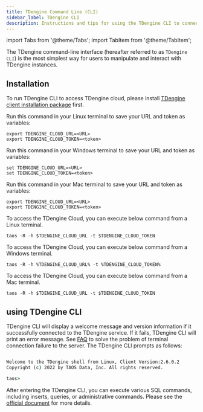 ```yaml
---
title: TDengine Command Line (CLI)
sidebar_label: TDengine CLI
description: Instructions and tips for using the TDengine CLI to connect TDengine Cloud
---
```


import Tabs from '@theme/Tabs';
import TabItem from '@theme/TabItem';

The TDengine command-line interface (hereafter referred to as `TDengine CLI`) is the most simplest way for users to manipulate and interact with TDengine instances.

## Installation

To run TDengine CLI to access TDengine cloud, please install [TDengine client installation package](https://www.taosdata.com/assets-download/TDengine-client-2.6.0.2-Linux-x64.tar.gz) first.

<Tabs defaultValue="ConfigOnLinux" groupId="sys">
<TabItem value="ConfigOnLinux" label="Config on Linux">

Run this command in your Linux terminal to save your URL and token as variables:

```
export TDENGINE_CLOUD_URL=<URL>
export TDENGINE_CLOUD_TOKEN=<token>
```

</TabItem>
<TabItem value="ConfigOnWindows" label="Config on Windows (coming soon)">

Run this command in your Windows terminal to save your URL and token as variables:

```
set TDENGINE_CLOUD_URL=<URL>
set TDENGINE_CLOUD_TOKEN=<token>
```

</TabItem>
<TabItem value="ConfigOnMac" label="Config on Mac (coming soon)" groupId="sys">

Run this command in your Mac terminal to save your URL and token as variables:

```
export TDENGINE_CLOUD_URL=<URL>
export TDENGINE_CLOUD_TOKEN=<token>
```

</TabItem>
</Tabs>

<Tabs defaultValue="ConnectOnLinux" groupId="sys">
<TabItem value="ConnectOnLinux" label="Connect on Linux">

To access the TDengine Cloud, you can execute below command from a Linux terminal.

```
taos -R -h $TDENGINE_CLOUD_URL -t $TDENGINE_CLOUD_TOKEN
```

</TabItem>
<TabItem value="ConnectOnWindows" label="Connect on Windows (coming soon)">

To access the TDengine Cloud, you can execute below command from a Windows terminal.

```
taos -R -h %TDENGINE_CLOUD_URL% -t %TDENGINE_CLOUD_TOKEN%
```

</TabItem>
<TabItem value="ConnectOnMac" label="Connect on Mac (coming soon)">

To access the TDengine Cloud, you can execute below command from a Mac terminal.

```
taos -R -h $TDENGINE_CLOUD_URL -t $TDENGINE_CLOUD_TOKEN
```

</TabItem>
</Tabs>

## using TDengine CLI

TDengine CLI will display a welcome message and version information if it successfully connected to the TDengine service. If it fails, TDengine CLI will print an error message. See [FAQ](/train-faq/faq) to solve the problem of terminal connection failure to the server. The TDengine CLI prompts as follows:

```cmd

Welcome to the TDengine shell from Linux, Client Version:2.6.0.2
Copyright (c) 2022 by TAOS Data, Inc. All rights reserved.

taos>
```

After entering the TDengine CLI, you can execute various SQL commands, including inserts, queries, or administrative commands. Please see the [official document](https://docs.tdengine.com/reference/taos-shell#execute-sql-script-file) for more details.

